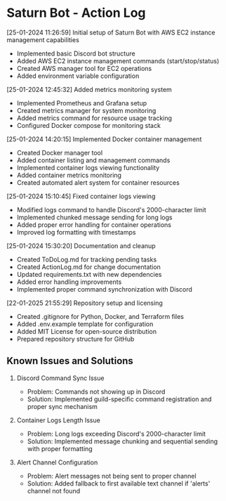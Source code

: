# Saturn Bot - Action Log

[25-01-2024 11:26:59] Initial setup of Saturn Bot with AWS EC2 instance management capabilities
- Implemented basic Discord bot structure
- Added AWS EC2 instance management commands (start/stop/status)
- Created AWS manager tool for EC2 operations
- Added environment variable configuration

[25-01-2024 12:45:32] Added metrics monitoring system
- Implemented Prometheus and Grafana setup
- Created metrics manager for system monitoring
- Added metrics command for resource usage tracking
- Configured Docker compose for monitoring stack

[25-01-2024 14:20:15] Implemented Docker container management
- Created Docker manager tool
- Added container listing and management commands
- Implemented container logs viewing functionality
- Added container metrics monitoring
- Created automated alert system for container resources

[25-01-2024 15:10:45] Fixed container logs viewing
- Modified logs command to handle Discord's 2000-character limit
- Implemented chunked message sending for long logs
- Added proper error handling for container operations
- Improved log formatting with timestamps

[25-01-2024 15:30:20] Documentation and cleanup
- Created ToDoLog.md for tracking pending tasks
- Created ActionLog.md for change documentation
- Updated requirements.txt with new dependencies
- Added error handling improvements
- Implemented proper command synchronization with Discord

[22-01-2025 21:55:29] Repository setup and licensing
- Created .gitignore for Python, Docker, and Terraform files
- Added .env.example template for configuration
- Added MIT License for open-source distribution
- Prepared repository structure for GitHub

## Known Issues and Solutions

1. Discord Command Sync Issue
   - Problem: Commands not showing up in Discord
   - Solution: Implemented guild-specific command registration and proper sync mechanism

2. Container Logs Length Issue
   - Problem: Long logs exceeding Discord's 2000-character limit
   - Solution: Implemented message chunking and sequential sending with proper formatting

3. Alert Channel Configuration
   - Problem: Alert messages not being sent to proper channel
   - Solution: Added fallback to first available text channel if 'alerts' channel not found 